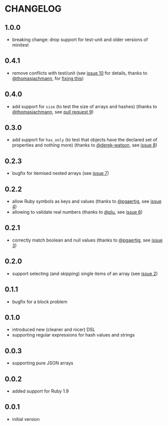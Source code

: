 # CHANGELOG

## 1.0.0

 * breaking change: drop support for test-unit and older versions of minitest

## 0.4.1

 * remove conflicts with test/unit (see [issue 10](https://github.com/alto/assert_json/issues/10) for details, thanks to [@thomasjachmann](https://github.com/thomasjachmann), for [fixing this](https://github.com/alto/assert_json/pull/11))

## 0.4.0

 * add support for `size` (to test the size of arrays and hashes) (thanks to [@thomasjachmann](https://github.com/thomasjachmann), see [pull request 9](https://github.com/alto/assert_json/pull/9))

## 0.3.0

 * add support for `has_only` (to test that objects have the declared set of properties and nothing more) (thanks to [@derek-watson](https://github.com/derek-watson), see [issue 8](https://github.com/alto/assert_json/pull/8))

## 0.2.3

 * bugfix for itemised nested arrays (see [issue 7](https://github.com/alto/assert_json/issues/7))

## 0.2.2

 * allow Ruby symbols as keys and values (thanks to [@pgaertig](https://github.com/pgaertig), see [issue 4](https://github.com/alto/assert_json/issues/4))
 * allowing to validate real numbers (thanks to [@plu](https://github.com/plu), see [issue 6](https://github.com/alto/assert_json/pull/6))

## 0.2.1

 * correctly match boolean and null values (thanks to [@pgaertig](https://github.com/pgaertig), see [issue 3](https://github.com/alto/assert_json/issues/3))

## 0.2.0

 * support selecting (and skipping) single items of an array (see [issue 2](https://github.com/alto/assert_json/issues/2))

## 0.1.1

 * bugfix for a block problem

## 0.1.0

 * introduced new (cleaner and nicer) DSL
 * supporting regular expressions for hash values and strings

## 0.0.3

 * supporting pure JSON arrays

## 0.0.2

 * added support for Ruby 1.9

## 0.0.1

 * initial version

